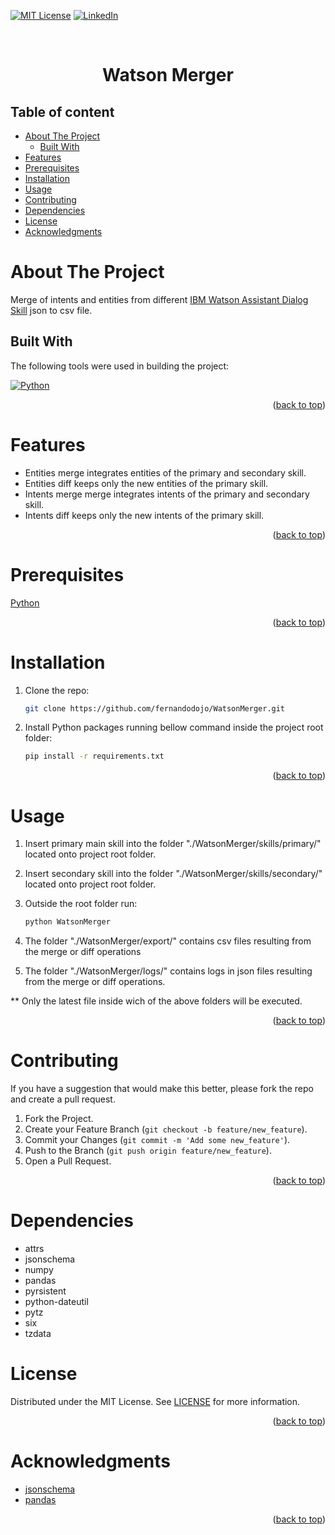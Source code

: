 <a name="readme-top"></a>


[![MIT License][license-shield]][license-url]
[![LinkedIn][linkedin-shield]][linkedin-url]

<br />
<div align="center">  
  <h1 align="center">Watson Merger</h1>
</div>

## Table of content
- [About The Project](#about-the-project)
  - [Built With](#built-with)
- [Features](#features)
- [Prerequisites](#prerequisites)
- [Installation](#installation)
- [Usage](#usage)
- [Contributing](#contributing)
- [Dependencies](#dependencies)
- [License](#license)
- [Acknowledgments](#acknowledgments)


About The Project
====================

Merge of intents and entities from different [IBM Watson Assistant Dialog Skill](https://www.ibm.com/products/watson-assistant) json to csv file.

## Built With

The following tools were used in building the project:

[![Python][python-shield]][python-url]

<p align="right">(<a href="#readme-top">back to top</a>)</p>

Features
========
 - Entities merge integrates entities of the primary and secondary skill.
 - Entities diff keeps only the new entities of the primary skill.
 - Intents merge merge integrates intents of the primary and secondary skill.
 - Intents diff keeps only the new intents of the primary skill.

<p align="right">(<a href="#readme-top">back to top</a>)</p>

Prerequisites
=============
[Python](https://www.python.org/)

<p align="right">(<a href="#readme-top">back to top</a>)</p>

Installation
============

1. Clone the repo:
   ```sh
   git clone https://github.com/fernandodojo/WatsonMerger.git
   ```
2. Install Python packages running bellow command inside the project root folder:
   ```sh
   pip install -r requirements.txt
   ```
<p align="right">(<a href="#readme-top">back to top</a>)</p>

Usage
=====

1. Insert primary main skill into the folder "./WatsonMerger/skills/primary/" located onto project root folder.

2. Insert secondary skill into the folder "./WatsonMerger/skills/secondary/" located onto project root folder.
  
3. Outside the root folder run:
   ```sh
   python WatsonMerger
   ```
4. The folder "./WatsonMerger/export/" contains csv files resulting from the merge or diff operations

5. The folder "./WatsonMerger/logs/" contains logs in json files resulting from the merge or diff operations.
   
** Only the latest file inside wich of the above folders will be executed.
<p align="right">(<a href="#readme-top">back to top</a>)</p>

Contributing
===============

If you have a suggestion that would make this better, please fork the repo and create a pull request.

1. Fork the Project.
2. Create your Feature Branch (`git checkout -b feature/new_feature`).
3. Commit your Changes (`git commit -m 'Add some new_feature'`).
4. Push to the Branch (`git push origin feature/new_feature`).
5. Open a Pull Request.

<p align="right">(<a href="#readme-top">back to top</a>)</p>

Dependencies
==========
- attrs
- jsonschema
- numpy
- pandas
- pyrsistent
- python-dateutil
- pytz
- six
- tzdata

License
=======

Distributed under the MIT License. See [LICENSE](https://github.com/fernandodojo/WatsonMerger/blob/main/LICENSE) for more information.

<p align="right">(<a href="#readme-top">back to top</a>)</p>


Acknowledgments
==================
* [jsonschema](https://python-jsonschema.readthedocs.io/en/stable/)
* [pandas](https://pandas.pydata.org/)

<p align="right">(<a href="#readme-top">back to top</a>)</p>

<!-- MARKDOWN LINKS & IMAGES -->
[python-shield]: https://img.shields.io/badge/Python-3776AB?style=for-the-badge&logo=python&logoColor=white
[python-url]: https://www.python.org/
[license-shield]: https://img.shields.io/github/license/fernandodojo/WatsonMerger.svg?style=for-the-badge
[license-url]: https://github.com/fernandodojo/WatsonMerger/blob/MAIN/LICENSE
[linkedin-shield]: https://img.shields.io/badge/-LinkedIn-black.svg?style=for-the-badge&logo=linkedin&colorB=555
[linkedin-url]: https://linkedin.com/in/fernando-henrique-fernandes-leite